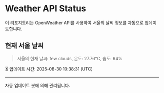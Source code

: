 
# Weather API Status

이 리포지토리는 OpenWeather API를 사용하여 서울의 날씨 정보를 자동으로 업데이트합니다.

## 현재 서울 날씨
> 서울의 현재 날씨: few clouds, 온도: 27.76°C, 습도: 94%

⏳ 업데이트 시간: 2025-08-30 10:38:31 (UTC)

---
자동 업데이트 봇에 의해 관리됩니다.
